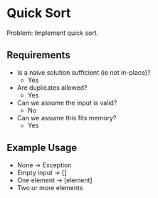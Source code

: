 # Quick Sort

Problem: Implement quick sort.

## Requirements

- Is a naive solution sufficient (ie not in-place)?
  - Yes
- Are duplicates allowed?
  - Yes
- Can we assume the input is valid?
  - No
- Can we assume this fits memory?
  - Yes

## Example Usage

- None -> Exception
- Empty input -> []
- One element -> [element]
- Two or more elements
